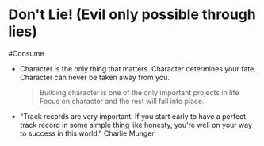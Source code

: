 # Don't Lie! (Evil only possible through lies)

#Consume 


- Character is the only thing that matters. Character determines your fate. Character can never be taken away from you. 

  > Building character is one of the only important projects in life
  > Focus on character and the rest will fall into place.


- "Track records are very important. If you start early to have a perfect track record in some simple thing like honesty, you're well on your way to success in this world."
   Charlie Munger
